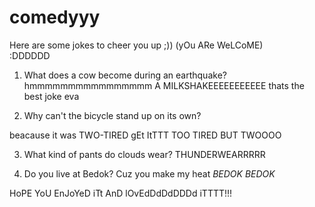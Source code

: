 # comedyyy
Here are some jokes to cheer you up ;)) (yOu ARe WeLCoME)                                                                                                                       
:DDDDDD
1) What does a cow become during an earthquake?
hmmmmmmmmmmmmmmmm
A MILKSHAKEEEEEEEEEEE
thats the best joke eva

2) Why can't the bicycle stand up on its own?

beacause it was TWO-TIRED 
gEt ItTTT TOO TIRED BUT TWOOOO

3) What kind of pants do clouds wear?
THUNDERWEARRRRR

4) Do you live at Bedok?
Cuz you make my heat *BEDOK BEDOK*


HoPE YoU EnJoYeD iTt AnD lOvEdDdDdDDDd iTTTT!!!
